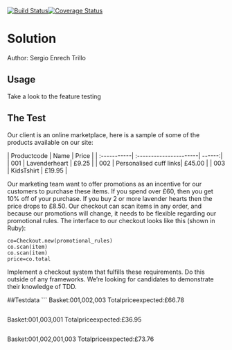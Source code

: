 [![Build Status](https://travis-ci.org/tigretoncio/ecommerce-test.svg?branch=wip)](https://travis-ci.org/tigretoncio/ecommerce-test)[![Coverage Status](https://coveralls.io/repos/github/tigretoncio/ecommerce-test/badge.svg?branch=master)](https://coveralls.io/github/tigretoncio/ecommerce-test?branch=master)

# Solution

Author: Sergio Enrech Trillo

## Usage

Take a look to the feature testing




## The Test
Our client is an online marketplace, here is a sample of some of the products available on our site:

| Productcode | Name                   | Price  |
­­­­­­­­­­­­­­­­­­­­­­­­­­­­­­­­­­­­­­­­­­­­­­­­­­­­­­­­­|­ :-----------| :----------------------| ------:|
| 001         | Lavenderheart          | £9.25  |
| 002         | Personalised cuff links| £45.00 |
| 003         | KidsT­shirt             | £19.95 |

Our marketing team want to offer promotions as an incentive for our customers to purchase these items.
If you spend over £60, then you get 10% off of your purchase. If you buy 2 or more lavender hearts then the
price drops to £8.50.
Our check­out can scan items in any order, and because our promotions will change, it needs to be flexible
regarding our promotional rules.
The interface to our checkout looks like this (shown in Ruby):

```
co=Checkout.new​(promotional_rules)
co.scan​(item)
co.scan​(item)
price=co.total
```

Implement a checkout system that fulfills these requirements. Do this outside of any frameworks. We’re
looking for candidates to demonstrate their knowledge of TDD.

##Testdata
­­­­­­­­­```
Basket:001,002,003
Totalpriceexpected:£66.78
```
```
Basket:001,003,001
Totalpriceexpected:£36.95
```
```
Basket:001,002,001,003
Totalpriceexpected:£73.76
```